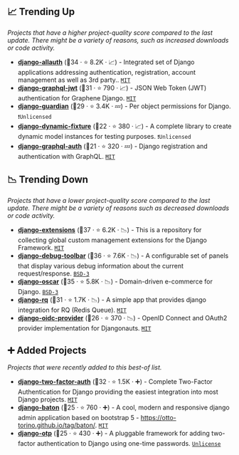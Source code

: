 ## 📈 Trending Up

_Projects that have a higher project-quality score compared to the last update. There might be a variety of reasons, such as increased downloads or code activity._

- <b><a href="https://github.com/pennersr/django-allauth">django-allauth</a></b> (🥇34 ·  ⭐ 8.2K · 📈) - Integrated set of Django applications addressing authentication, registration, account management as well as 3rd party.. <code><a href="http://bit.ly/34MBwT8">MIT</a></code>
- <b><a href="https://github.com/flavors/django-graphql-jwt">django-graphql-jwt</a></b> (🥉31 ·  ⭐ 790 · 📈) - JSON Web Token (JWT) authentication for Graphene Django. <code><a href="http://bit.ly/34MBwT8">MIT</a></code>
- <b><a href="https://github.com/django-guardian/django-guardian">django-guardian</a></b> (🥈29 ·  ⭐ 3.4K · 💤) - Per object permissions for Django. <code>❗Unlicensed</code>
- <b><a href="https://github.com/paulocheque/django-dynamic-fixture">django-dynamic-fixture</a></b> (🥉22 ·  ⭐ 380 · 📈) - A complete library to create dynamic model instances for testing purposes. <code>❗Unlicensed</code>
- <b><a href="https://github.com/PedroBern/django-graphql-auth">django-graphql-auth</a></b> (🥉21 ·  ⭐ 320 · 💤) - Django registration and authentication with GraphQL. <code><a href="http://bit.ly/34MBwT8">MIT</a></code>

## 📉 Trending Down

_Projects that have a lower project-quality score compared to the last update. There might be a variety of reasons such as decreased downloads or code activity._

- <b><a href="https://github.com/django-extensions/django-extensions">django-extensions</a></b> (🥇37 ·  ⭐ 6.2K · 📉) - This is a repository for collecting global custom management extensions for the Django Framework. <code><a href="http://bit.ly/34MBwT8">MIT</a></code>
- <b><a href="https://github.com/jazzband/django-debug-toolbar">django-debug-toolbar</a></b> (🥇36 ·  ⭐ 7.6K · 📉) - A configurable set of panels that display various debug information about the current request/response. <code><a href="http://bit.ly/3aKzpTv">BSD-3</a></code>
- <b><a href="https://github.com/django-oscar/django-oscar">django-oscar</a></b> (🥇35 ·  ⭐ 5.8K · 📉) - Domain-driven e-commerce for Django. <code><a href="http://bit.ly/3aKzpTv">BSD-3</a></code>
- <b><a href="https://github.com/rq/django-rq">django-rq</a></b> (🥉31 ·  ⭐ 1.7K · 📉) - A simple app that provides django integration for RQ (Redis Queue). <code><a href="http://bit.ly/34MBwT8">MIT</a></code>
- <b><a href="https://github.com/juanifioren/django-oidc-provider">django-oidc-provider</a></b> (🥈26 ·  ⭐ 370 · 📉) - OpenID Connect and OAuth2 provider implementation for Djangonauts. <code><a href="http://bit.ly/34MBwT8">MIT</a></code>

## ➕ Added Projects

_Projects that were recently added to this best-of list._

- <b><a href="https://github.com/jazzband/django-two-factor-auth">django-two-factor-auth</a></b> (🥇32 ·  ⭐ 1.5K · ➕) - Complete Two-Factor Authentication for Django providing the easiest integration into most Django projects. <code><a href="http://bit.ly/34MBwT8">MIT</a></code>
- <b><a href="https://github.com/otto-torino/django-baton">django-baton</a></b> (🥉25 ·  ⭐ 760 · ➕) - A cool, modern and responsive django admin application based on bootstrap 5 - https://otto-torino.github.io/tag/baton/. <code><a href="http://bit.ly/34MBwT8">MIT</a></code>
- <b><a href="https://github.com/django-otp/django-otp">django-otp</a></b> (🥉25 ·  ⭐ 430 · ➕) - A pluggable framework for adding two-factor authentication to Django using one-time passwords. <code><a href="http://bit.ly/3rvuUlR">Unlicense</a></code>

